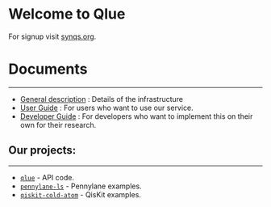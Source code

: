 # Welcome to Qlue

For signup visit [synqs.org](https://qsimsim.synqs.org/).

# Documents
--------
* [General description](guides/gen_guide.md) : Details of the infrastructure
* [User Guide](guides/user_guide.md) : For users who want to use our service.
* [Developer Guide](guides/dev_guide.md) : For developers who want to implement this on their own for their research.


## Our projects:
--------
* [``qlue``](https://github.com/synqs/qlue) - API code.
* [``pennylane-ls``](https://github.com/synqs/pennylane-ls) - Pennylane examples.
* [``qiskit-cold-atom``](https://github.com/Qiskit-Extensions/qiskit-cold-atom) - QisKit examples.